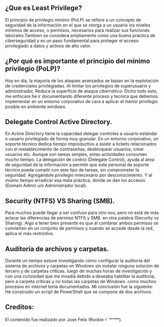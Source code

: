 ## ¿Que es Least Privilege?

El principio de privilegio mínimo (PoLP) se refiere a un concepto de seguridad de la información en el que se otorga a un usuario los niveles mínimos de acceso, o permisos, necesarios para realizar sus funciones laborales.Tambien se considera ampliamente como una buena práctica de ciberseguridad y es un paso fundamental para proteger el acceso privilegiado a datos y activos de alto valor. 

## ¿Por qué es importante el principio del mínimo privilegio (PoLP)?
Hoy en día, la mayoría de los ataques avanzados se basan en la explotación de credenciales privilegiadas. Al limitar los privilegios de superusuario y administrador, Reduce la superficie de ataque cibernético. 
Dicho todo esto, me enfocare he ir documentando diferente proceso y tecnica que debemos implementar en un entorno corporativo de cara a aplicar el menor privilegio posible en ambiente windows.

## Delegate Control Active Directory.

En Active Directory tiene la capacidad delegar controles a usuario estándar o usuario privilegiado de forma muy granular. En un entorno corporativo, un soporte técnico dedica tiempo improductivo a asistir a tickets relacionados con el restablecimiento de contraseñas, desbloquear usuarios, crear usuarios etc. Aunque son tareas simples, estas actividades consumen mucho tiempo. La delegación de control (Delegate Control), ayuda al área de seguridad de la información a permitir que este personal de soporte técnico pueda cumplir con este tipo de tareas, sin comprometer la seguridad. Agregándole privilegio innecesario por desconocimiento. Y al mismo tiempo erradicar esa mala práctica, donde se dan los accesos (Domain Admin u/o Administrador local).


## Security (NTFS) VS Sharing (SMB).
Para muchos puede llegar a ser confuso para otro nos, pero no está de más aclarar las diferencias de permiso NTFS y SMB. en otra palabra (Security vs Sharing). Algo a tener bien presente es que al combinar ambos permisos se convierten en un conjunto de permisos y cuando se accede desde la red, aplica el más restrictivo.


## Auditoría de archivos y carpetas.
Durante un tiempo estuve investigando cómo configurar la auditoría del sistema de archivos y carpetas en Windows sin instalar ninguna solución de tercero y de carpetas críticas. luego de muchas horas de investigación y con una curiosidad que me invadía debido a deseaba habilitar la auditoria, pero a carpeta críticas y no todas las carpetas de Windows. como muchos procesos en internet tenía documentados.
Mi conclusión fue la siguiente: He construido un script de PowerShell que se compone de dos archivos.

## Creditos:
El contenido fue realizado por Jose Felix (Rookieヾ ⁿᵒᵛᵃᵗᵒ).
